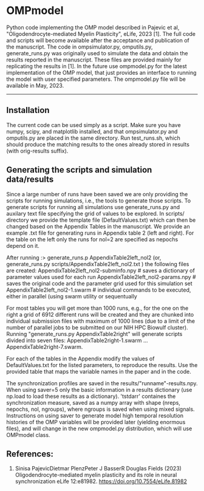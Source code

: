 # OMPmodel

Python code implementing the OMP model described in Pajevic et al, "Oligodendrocyte-mediated Myelin Plasticity", eLife, 2023 [1]. The full code and scripts will become available after the acceptance and publication of the manuscript.  The code in ompsimulator.py, omputils.py, generate_runs.py was originally used to simulate the data and obtain the results reported in the manuscript. These files are provided mainly for replicating the results in [1]. In the future use ompmodel.py for the latest implementation of the OMP model, that just provides an interface to running the model with user specified parameters. The ompmodel.py file will be available in May, 2023.

------------------------------------------------------------------------------------------------------------------------------

## Installation

The current code can be used simply as a script. Make sure you have numpy, scipy, and matplotlib installed, and that ompsimulator.py and omputils.py are placed in the same directory. Run test_runs.sh, which should produce the matching results to the ones already stored in results (with orig-results suffix).

## Generating the scripts and simulation data/results

Since a large number of runs have been saved we are only providing the scripts for running simulations, i.e., the tools to generate those scripts. To generate scripts for running all simulations use generate_runs.py and auxilary text file specifying the grid of values to be explored. In scripts/ directory we provide the template file (DefaultValues.txt) which can then be changed based on the Appendix Tables in the manuscript. We provide an example .txt file for generating runs in Appendix table 2 (left and right). For the table on the left only the runs for nol=2 are specified as nepochs depend on it.

After running :> generate_runs.p AppendixTable2left_nol2    (or, generate_runs.py scripts/AppendixTable2left_nol2.txt ) the following files are created:
 AppendixTable2left_nol2-subminfo.npy  # saves a dictionary of parameter values used for each run
 AppendixTable2left_nol2-params.npy    # saves the original code and the parameter grid used for this simulation set
 AppendixTable2left_nol2-1.swarm       # individual commands to be executed, either in parallel (using swarm utility or sequentually

 For most tables you will get more than 1000 runs, e.g., for the one on the right a grid of 6912 different runs will be created and they are chunked into individual submission files with maximum of 1000 lines (due to a limit of the number of parallel jobs to be submitted on our NIH HPC Biowulf cluster). Running "generate_runs.py AppendixTable2right" will generate scripts divided into seven files:  AppendixTable2right-1.swarm ...  AppendixTable2right-7.swarm.

 For each of the tables in the Appendix modify the values of DefaultValues.txt for the listed parameters, to reproduce the results. Use the provided table that maps the variable names in the paper and in the code.

The synchronization profiles are saved in the results/"runname"-results.npy. When using saver=5 only the basic information in a results dictionary (use np.load to load these results as a dictionary). 'tstdarr' containes the synchronization measure, saved as a numpy array with shape (nreps, nepochs, nol, ngroups), where ngroups is saved when using mixed signals. Instructions on using saver to generate model high temporal resolution histories of the OMP variables will be provided later (yielding enormous files), and will change in the new ompmodel.py distribution, which will use OMPmodel class.

## References:

1. Sinisa PajevicDietmar PlenzPeter J BasserR Douglas Fields (2023) Oligodendrocyte-mediated myelin plasticity and its role in neural synchronization eLife 12:e81982.  https://doi.org/10.7554/eLife.81982
